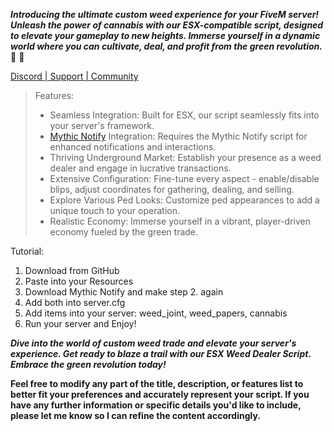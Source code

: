 ***Introducing the ultimate custom weed experience for your FiveM server! Unleash the power of cannabis with our ESX-compatible script, designed to elevate your gameplay to new heights. Immerse yourself in a dynamic world where you can cultivate, deal, and profit from the green revolution.*** :star_struck: :money_mouth_face:

[Discord | Support | Community](https://discord.gg/S5QtKMBZRB)

> Features:
> * Seamless Integration: Built for ESX, our script seamlessly fits into your server's framework.
> * [Mythic Notify](https://github.com/JayMontana36/mythic_notify) Integration: Requires the Mythic Notify script for enhanced notifications and interactions.
> * Thriving Underground Market: Establish your presence as a weed dealer and engage in lucrative transactions.
> * Extensive Configuration: Fine-tune every aspect - enable/disable blips, adjust coordinates for gathering, dealing, and selling.
> * Explore Various Ped Looks: Customize ped appearances to add a unique touch to your operation.
> * Realistic Economy: Immerse yourself in a vibrant, player-driven economy fueled by the green trade.

Tutorial:
1. Download from GitHub
2. Paste into your Resources
3. Download Mythic Notify and make step 2. again
4. Add both into server.cfg
5. Add items into your server: weed_joint, weed_papers, cannabis
6. Run your server and Enjoy!

***Dive into the world of custom weed trade and elevate your server's experience. Get ready to blaze a trail with our ESX Weed Dealer Script. Embrace the green revolution today!***

**Feel free to modify any part of the title, description, or features list to better fit your preferences and accurately represent your script. If you have any further information or specific details you'd like to include, please let me know so I can refine the content accordingly.**
